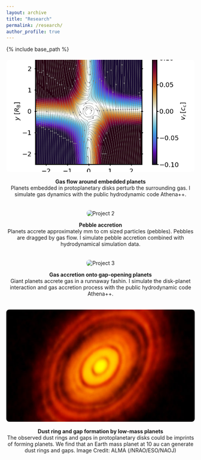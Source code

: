 ```yaml
---
layout: archive
title: "Research"
permalink: /research/
author_profile: true
---
```


{% include base_path %}

<style>
.grid-container {
  display: grid;
  grid-template-columns: repeat(auto-fill, minmax(250px, 1fr));
  gap: 20px;
  margin-top: 20px;
}
.grid-item {
  text-align: center;
}
.grid-item img {
  width: 100%;
  height: 300px; /* ★ここで高さを統一 */
  object-fit: cover; /* ★画像を切り取りながら枠にフィット */
  border-radius: 8px;
}
</style>

<div class="grid-container">
  <div class="grid-item">
    <img src="/images/disk_plane_vel1_m0.100_b1e-02_tacc1e+05_t50.png" alt="Project 1">
    <p><strong>Gas flow around embedded planets</strong><br>Planets embedded in protoplanetary disks perturb the surrounding gas. I simulate gas dynamics with the public hydrodynamic code Athena++.</p>
  </div>
  <div class="grid-item">
    <img src="/images/3D_trajectories.gif" alt="Project 2">
    <p><strong>Pebble accretion</strong><br>Planets accrete approximately mm to cm sized particles (pebbles). Pebbles are dragged by gas flow. I simulate pebble accretion combined with hydrodynamical simulation data.</p>
  </div>
    <div class="grid-item">
    <img src="/images/output.gif" alt="Project 3">
    <p><strong>Gas accretion onto gap-opening planets</strong><br>Giant planets accrete gas in a runnaway fashin. I simulate the disk-planet interaction and gas accretion process with the public hydrodynamic code Athena++.</p>
  </div>
  <div class="grid-item">
    <img src="/images/141105_ALMA_HL_01.jpg" alt="Project 4">
    <p><strong>Dust ring and gap formation by low-mass planets</strong><br>The observed dust rings and gaps in protoplanetary disks could be imprints of forming planets. We find that an Earth mass planet at 10 au can generate dust rings and gaps. Image Credit: ALMA (/NRAO/ESO/NAOJ)</p>
  </div>
</div>
